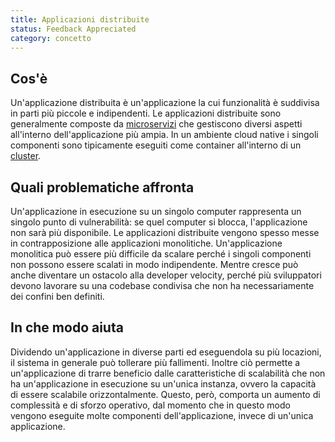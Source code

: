 ```yaml
---
title: Applicazioni distribuite
status: Feedback Appreciated
category: concetto
---
```


## Cos'è

Un'applicazione distribuita è un'applicazione la cui funzionalità è suddivisa in parti più piccole e indipendenti. Le applicazioni distribuite sono generalmente composte da [microservizi](/it/microservices/) che gestiscono diversi aspetti all'interno dell'applicazione più ampia. In un ambiente cloud native i singoli componenti sono tipicamente eseguiti come container all'interno di un [cluster](/it/cluster/).

## Quali problematiche affronta

Un'applicazione in esecuzione su un singolo computer rappresenta un singolo punto di vulnerabilità: se quel computer si blocca, l'applicazione non sarà più disponibile. Le applicazioni distribuite vengono spesso messe in contrapposizione alle applicazioni monolitiche. Un'applicazione monolitica può essere più difficile da scalare perché i singoli componenti non possono essere scalati in modo indipendente. Mentre cresce può anche diventare un ostacolo alla developer velocity, perché più sviluppatori devono lavorare su una codebase condivisa che non ha necessariamente dei confini ben definiti.

## In che modo aiuta

Dividendo un'applicazione in diverse parti ed eseguendola su più locazioni, il sistema in generale può tollerare più fallimenti. Inoltre ciò permette a un'applicazione di trarre beneficio dalle caratteristiche di scalabilità che non ha un'applicazione in esecuzione su un'unica instanza, ovvero la capacità di essere scalabile orizzontalmente. Questo, però, comporta un aumento di complessità e di sforzo operativo, dal momento che in questo modo vengono eseguite molte componenti dell'applicazione, invece di un'unica applicazione.
